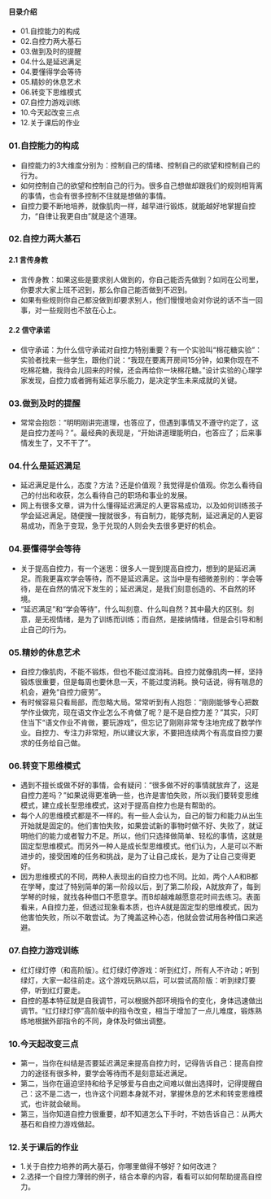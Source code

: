 #### 目录介绍
- 01.自控能力的构成
- 02.自控力两大基石
- 03.做到及时的提醒
- 04.什么是延迟满足
- 04.要懂得学会等待
- 05.精妙的休息艺术
- 06.转变下思维模式
- 07.自控力游戏训练
- 10.今天起改变三点
- 12.关于课后的作业




### 01.自控能力的构成
- 自控能力的3大维度分别为：控制自己的情绪、控制自己的欲望和控制自己的行为。
- 如何控制自己的欲望和控制自己的行为。很多自己想做却跟我们的规则相背离的事情，也会有很多控制不住就是想做的事情。
- 自控力要不断地培养，就像肌肉一样，越早进行锻炼，就能越好地掌握自控力，“自律让我更自由”就是这个道理。



### 02.自控力两大基石
#### 2.1 言传身教
- 言传身教：如果这些是要求别人做到的，你自己能否先做到？如同在公司里，你要求大家上班不迟到，那么你自己能否做到不迟到。
- 如果有些规则你自己都没做到却要求别人，他们慢慢地会对你说的话不当一回事，对一些规则也不放在心上。


#### 2.2 信守承诺
- 信守承诺：为什么信守承诺对自控力特别重要？有一个实验叫“棉花糖实验”：实验者找来一些学生，跟他们说：“我现在要离开房间15分钟，如果你现在不吃棉花糖，我待会儿回来的时候，还会再给你一块棉花糖。”设计实验的心理学家发现，自控力或者拥有延迟享乐能力，是决定学生未来成就的关键。



### 03.做到及时的提醒
- 常常会抱怨：“明明刚讲完道理，也答应了，但遇到事情又不遵守约定了，这是自控力差吗？”。最经典的表现是，“开始讲道理能明白，也答应了；后来事情发生了，又不干了”。



### 04.什么是延迟满足
- 延迟满足是什么，态度？方法？还是价值观？我觉得是价值观。你怎么看待自己的付出和收获，怎么看待自己的职场和事业的发展。
- 网上有很多文章，讲为什么懂得延迟满足的人更容易成功，以及如何训练孩子学会延迟满足。随便搜一搜就很多，有自制力，能够克制，延迟满足的人更容易成功，而急于变现，急于兑现的人则会失去很多更好的机会。



### 04.要懂得学会等待
- 关于提高自控力，有一个迷思：很多人一提到提高自控力，想到的是延迟满足。而我更喜欢学会等待，而不是延迟满足。这当中是有细微差别的：学会等待，是在自然的情况下发生的；延迟满足，是我们刻意创造的、不自然的环境。
- “延迟满足”和“学会等待”，什么叫刻意、什么叫自然？其中最大的区别。刻意，是无视情绪，是为了训练而训练；而自然，是接纳情绪，但是会引导和制止自己的行为。





### 05.精妙的休息艺术
- 自控力像肌肉，不能不锻炼，但也不能过度消耗。自控力就像肌肉一样，坚持锻炼很重要，但是每周也要休息一天，不能过度消耗。换句话说，得有喘息的机会，避免“自控力疲劳”。
- 有时候容易只看局部，而忽略大局。常常听到有人抱怨：“刚刚能够专心把数学作业做完，现在语文作业怎么不肯做了呢？是不是自控力差？”其实，只盯住当下“语文作业不肯做，要玩游戏”，但忘记了刚刚非常专注地完成了数学作业。自控力、专注力非常短，所以建议大家，不要把连续两个有高度自控力要求的任务给自己做。



### 06.转变下思维模式
- 遇到不擅长或做不好的事情，会有疑问：“很多做不好的事情就放弃了，这是自控力差吗？”如果说得更准确一些，也许是害怕失败，所以我们要转变思维模式，建立成长型思维模式，这对于提高自控力也是有帮助的。
- 每个人的思维模式都是不一样的。有一些人会认为，自己的智力和能力从出生开始就是固定的。他们害怕失败，如果尝试新的事物时做不好、失败了，就证明他们的能力或者智力不足。所以，他们只选择做简单、轻松的事情，这就是固定型思维模式。而另外一种人是成长型思维模式。他们认为，人是可以不断进步的，接受困难的任务和挑战，是为了让自己成长，是为了让自己变得更好。
- 因为思维模式的不同，两种人表现出的自控力也不同。比如，两个人A和B都在学琴，度过了特别简单的第一阶段以后，到了第二阶段，A就放弃了，每到学琴的时候，就找各种借口不愿意学。而B却越难越愿意花时间去练习。表面看来，A自控力差，但透过现象看本质，也许A就是固定型的思维模式，因为他害怕失败，所以不敢尝试。为了掩盖这种心态，他就会尝试用各种借口来逃避。




### 07.自控力游戏训练
- 红灯绿灯停（和高阶版）。红灯绿灯停游戏：听到红灯，所有人不许动；听到绿灯，大家一起往前走。这个游戏玩熟以后，可以尝试高阶版：听到绿灯要停，听到红灯要走。
- 自控的基本特征就是自我调节，可以根据外部环境指令的变化，身体迅速做出调节。“红灯绿灯停”高阶版中的指令改变，相当于增加了一点儿难度，锻炼熟练地根据外部指令的不同，身体及时做出调整。



### 10.今天起改变三点
- 第一，当你在纠结是否要延迟满足来提高自控力时，记得告诉自己：提高自控力的途径有很多种，要学会等待而不是刻意延迟满足。
- 第二，当你在逼迫坚持和给予足够爱与自由之间难以做出选择时，记得提醒自己：这不是二选一，也许这个问题本身就不对，掌握休息的艺术和转变思维模式，也许就会破局。
- 第三，当你知道自控力很重要，却不知道怎么下手时，不妨告诉自己：从两大基石和自控力游戏做起。





### 12.关于课后的作业
- 1.关于自控力培养的两大基石，你哪里做得不够好？如何改进？
- 2.选择一个自控力薄弱的例子，结合本章的内容，看看可以如何帮助提高自控力。






